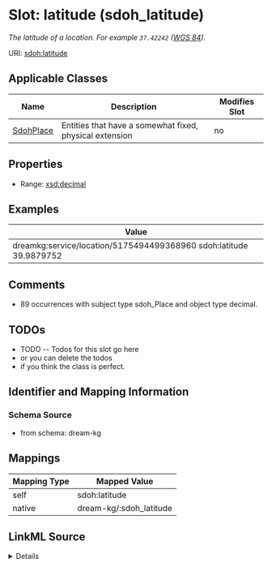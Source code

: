 

# Slot: latitude (sdoh_latitude)


_The latitude of a location. For example ```37.42242``` ([WGS 84](https://en.wikipedia.org/wiki/World_Geodetic_System))._





URI: [sdoh:latitude](http://schema.org/latitude)



<!-- no inheritance hierarchy -->





## Applicable Classes

| Name | Description | Modifies Slot |
| --- | --- | --- |
| [SdohPlace](../classes/SdohPlace.md) | Entities that have a somewhat fixed, physical extension |  no  |







## Properties

* Range: [xsd:decimal](http://www.w3.org/2001/XMLSchema#decimal)






## Examples

| Value |
| --- |
| dreamkg:service/location/5175494499368960 sdoh:latitude 39.9879752 |

## Comments

* 89 occurrences with subject type sdoh_Place and object type decimal.

## TODOs

* TODO -- Todos for this slot go here
* or you can delete the todos
* if you think the class is perfect.

## Identifier and Mapping Information







### Schema Source


* from schema: dream-kg




## Mappings

| Mapping Type | Mapped Value |
| ---  | ---  |
| self | sdoh:latitude |
| native | dream-kg/:sdoh_latitude |




## LinkML Source

<details>
```yaml
name: sdoh_latitude
description: The latitude of a location. For example ```37.42242``` ([WGS 84](https://en.wikipedia.org/wiki/World_Geodetic_System)).
title: latitude
todos:
- TODO -- Todos for this slot go here
- or you can delete the todos
- if you think the class is perfect.
comments:
- 89 occurrences with subject type sdoh_Place and object type decimal.
examples:
- value: dreamkg:service/location/5175494499368960 sdoh:latitude 39.9879752
from_schema: dream-kg
rank: 1000
slot_uri: sdoh:latitude
alias: sdoh_latitude
domain_of:
- sdoh_Place
range: decimal

```
</details>